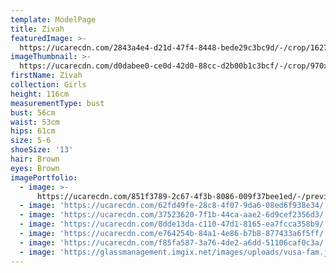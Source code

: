 ```yaml
---
template: ModelPage
title: Zivah
featuredImage: >-
  https://ucarecdn.com/2843a4e4-d21d-47f4-8448-bede29c3bc9d/-/crop/1627x1180/0,327/-/preview/
imageThumbnail: >-
  https://ucarecdn.com/d0dabee0-ce0d-42d0-88cc-d2b00b1c3bcf/-/crop/970x1113/210,0/-/preview/
firstName: Zivah
collection: Girls
height: 116cm
measurementType: bust
bust: 56cm
waist: 53cm
hips: 61cm
size: 5-6
shoeSize: '13'
hair: Brown
eyes: Brown
imagePortfolio:
  - image: >-
      https://ucarecdn.com/851f3789-2c67-4f3b-8086-009f37bee1ed/-/preview/-/enhance/53/
  - image: 'https://ucarecdn.com/62fd49fe-28c8-4f07-9da6-08ed6f938e34/'
  - image: 'https://ucarecdn.com/37523620-7f1b-44ca-aae2-6d9cef2356d3/'
  - image: 'https://ucarecdn.com/8dde13da-c110-47d1-8165-ea7fcca358b9/'
  - image: 'https://ucarecdn.com/e764254b-84a1-4e86-b7b8-877433a6f5ff/'
  - image: 'https://ucarecdn.com/f85fa587-3a76-4de2-a6dd-51106caf0c3a/'
  - image: 'https://glassmanagement.imgix.net/images/uploads/vusa-fam.jpg'
---
```


